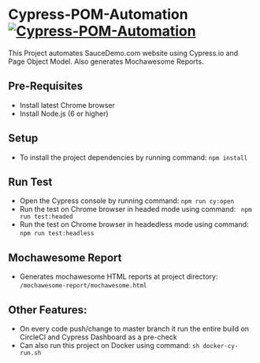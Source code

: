 # Cypress-POM-Automation [![Cypress-POM-Automation](https://img.shields.io/endpoint?url=https://dashboard.cypress.io/badge/simple/aitrgn&style=flat&logo=cypress)](https://dashboard.cypress.io/projects/aitrgn/runs)   [![<CircleCI>](https://circleci.com/gh/kalpeshchilka/Cypress-POM-Automation.svg?style=shield)](https://app.circleci.com/pipelines/github/kalpeshchilka)

This Project automates SauceDemo.com website using Cypress.io and Page Object Model. Also generates Mochawesome Reports.


## Pre-Requisites
- Install latest Chrome browser
- Install Node.js (6 or higher)


## Setup
- To install the project dependencies by running command: `npm install`

## Run Test
- Open the Cypress console by running command: `npm run cy:open`
- Run the test on Chrome browser in headed mode using command: ` npm run test:headed`
- Run the test on Chrome browser in headedless mode using command: `npm run test:headless`

## Mochawesome Report
- Generates mochawesome HTML reports at project directory: `/mochawesome-report/mochawesome.html`

## Other Features:
- On every code push/change to master branch it run the entire build on CircleCI and Cypress Dashboard as a pre-check
- Can also run this project on Docker using command: `sh docker-cy-run.sh`
